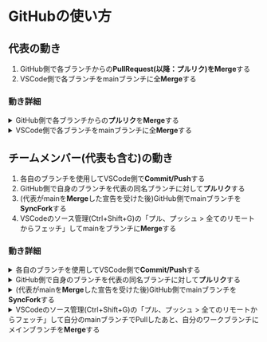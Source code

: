 # GitHubの使い方
## 代表の動き
  1. GitHub側で各ブランチからの**PullRequest(以降：プルリク)**を**Merge**する
  2. VSCode側で各ブランチをmainブランチに全**Merge**する

### 動き詳細
<details><summary>GitHub側で各ブランチからの<strong>プルリク</strong>を<strong>Merge</strong>する</summary>
  <ol>
    <li>代表のGitHubに<strong>プルリク</strong>が飛んでくるので、内容が問題なかったらGitHub上で<strong>Merge</strong>する</li>
  </ol>
</details>

<details><summary>VSCode側で各ブランチをmainブランチに全<strong>Merge</strong>する</summary>
  <ol>
    <li>VSCodeのソース管理(Ctrl+Shift+G)のタブを見る</li>
    <li>mainを選択し、HEAD(Origin)がついてない各ブランチをそれぞれ<strong>Merge</strong>する</li>
    <li>全<strong>Merge</strong>したmainブランチをPushする</li>
  </ol>
</details>

## チームメンバー(代表も含む)の動き
  1. 各自のブランチを使用してVSCode側で**Commit/Push**する
  2. GitHub側で自身のブランチを代表の同名ブランチに対して**プルリク**する
  3. (代表がmainを**Merge**した宣告を受けた後)GitHub側でmainブランチを**SyncFork**する
  4. VSCodeのソース管理(Ctrl+Shift+G)の「プル、プッシュ > 全てのリモートからフェッチ」してmainをブランチに**Merge**する

### 動き詳細

<details><summary>各自のブランチを使用してVSCode側で<strong>Commit/Push</strong>する</summary>
  <ol>
    <li>Unity(VSCode)で何らかの編集をおこなう</li>
    <li>VSCodeのソース管理(Ctrl+Shift+G)を開き、変更内容にわかりやすいコメント付けて<strong>Commit/Push</strong>する</li>
  </ol>
</details>

<details><summary>GitHub側で自身のブランチを代表の同名ブランチに対して<strong>プルリク</strong>する</summary>
  <ol>
    <li>VSCodeの<strong>Commit/Push</strong>終了後に自分のGitHubを開く</li>
    <li><strong>プルリク</strong>を開き、<strong>プルリク</strong>する向きと内容を確認して変更内容を記述し、<strong>プルリク</strong>を送付する</li>
    <li><strong>プルリク</strong>時の向きと内容は「<strong>代表GitURL ： mainブランチ ← 自分のGitURL ： 自分のブランチ</strong>」</li>
    <li>内容を全て確認し終えたら、<strong>プルリク</strong>を送付。</li>
    <li>送付後はdiscordで代表に<strong>プルリク</strong>送付報告をする。</li>
  </ol>
</details>

<details><summary>(代表がmainを<strong>Merge</strong>した宣告を受けた後)GitHub側でmainブランチを<strong>SyncFork</strong>する</summary>
  <ol>
    <li>注！）代表からmainブランチを<strong>Merge</strong>した宣言を受けたときに行う</li>
    <li>自分のGitHubを開き、<strong>Merge</strong>されたmainブランチを <strong>SyncFork</strong> する</li>
  </ol>
</details>


<details><summary>VSCodeのソース管理(Ctrl+Shift+G)の「プル、プッシュ > 全てのリモートからフェッチ」して自分のmainブランチでPullしたあと、自分のワークブランチにメインブランチを<strong>Merge</strong>する</summary>
  <ol>
    <li>VSCodeの自分のブランチを開く</li>
    <li>VSCodeのソース管理(Ctrl+Shift+G)の「<strong>Pull, Push</strong> > 全てのリモートから<strong>Fetch</strong>」</li>
    <li><strong>Fetch</strong>内容があれば、<strong>Pull</strong> する(ローカルファイルに最新main情報が上書き)</li>
  </ol>
</details>
